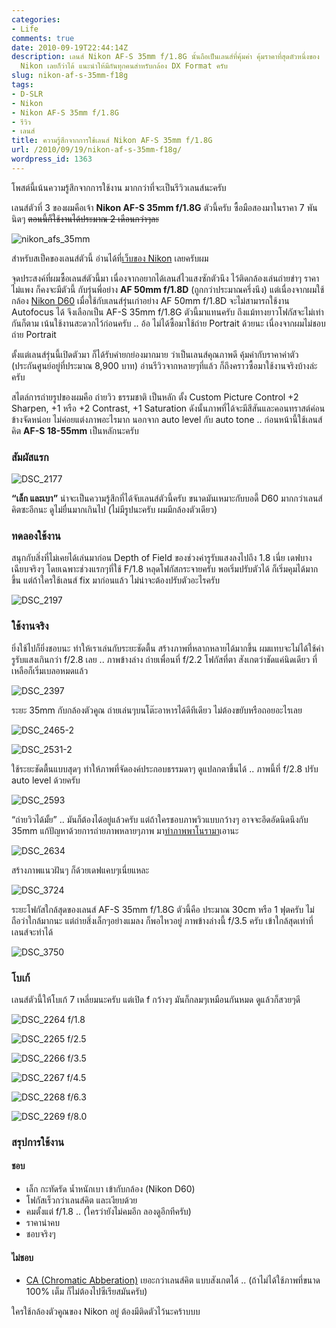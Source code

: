 ```yaml
---
categories:
- Life
comments: true
date: 2010-09-19T22:44:14Z
description: เลนส์ Nikon AF-S 35mm f/1.8G นั้นถือเป็นเลนส์ที่คุ้มค่า คุ้มราคาที่สุดตัวหนึ่งของ
  Nikon เลยก็ว่าได้ แนะนำให้มีกันทุกคนสำหรับกล้อง DX Format ครับ
slug: nikon-af-s-35mm-f18g
tags:
- D-SLR
- Nikon
- Nikon AF-S 35mm f/1.8G
- รีวิว
- เลนส์
title: ความรู้สึกจากการใช้เลนส์ Nikon AF-S 35mm f/1.8G
url: /2010/09/19/nikon-af-s-35mm-f18g/
wordpress_id: 1363
---
```


โพสต์นี้เน้นความรู้สึกจากการใช้งาน มากกว่าที่จะเป็นรีวิวเลนส์นะครับ

เลนส์ตัวที่ 3 ของผมคือเจ้า **Nikon AF-S 35mm f/1.8G** ตัวนี้ครับ ซื้อมือสองมาในราคา 7 พันนิดๆ <del>ตอนนี้ก็ใช้งานได้ประมาณ 2 เดือนกว่าๆละ</del>

![nikon_afs_35mm](https://files.armno.in.th/uploads/2010/09/nikon_afs_35mm_thumb.jpg)

สำหรับสเป็คของเลนส์ตัวนี้ อ่านได้ที่[เว็บของ Nikon](http://imaging.nikon.com/products/imaging/lineup/lens/singlefocal/normal/af-s_dx_35mmf_18g/index.htm) เลยครับผม

จุดประสงค์ที่ผมซื้อเลนส์ตัวนี้มา เนื่องจากอยากได้เลนส์ไวแสงซักตัวนึง ไว้ติดกล้องเล่นถ่ายขำๆ ราคาไม่แพง ก็คงจะมีตัวนี้ กับรุ่นพี่อย่าง **AF 50mm f/1.8D** (ถูกกว่าประมาณครึ่งนึง) แต่เนื่องจากผมใช้กล้อง [Nikon D60](https://armno.in.th/content/nikon-d60) เมื่อใช้กับเลนส์รุ่นเก่าอย่าง AF 50mm f/1.8D จะไม่สามารถใช้งาน Autofocus ได้ จึงเลือกเป็น AF-S 35mm f/1.8G ตัวนี้มาแทนครับ ถึงแม้ทางยาวโฟกัสจะไม่เท่ากันก็ตาม เน้นใช้งานสะดวกไว้ก่อนครับ .. อ้อ ไม่ได้ซื้อมาใช้ถ่าย Portrait ด้วยนะ เนื่องจากผมไม่ชอบถ่าย Portrait

ตั้งแต่เลนส์รุ่นนี้เปิดตัวมา ก็ได้รับคำยกย่องมากมาย ว่าเป็นเลนส์คุณภาพดี คุ้มค่ากับราคาค่าตัว (ประกันศูนย์อยู่ที่ประมาณ 8,900 บาท) อ่านรีวิวจากหลายๆที่แล้ว ก็ถึงคราวซื้อมาใช้งานจริงบ้างล่ะครับ

สไตล์การถ่ายรูปของผมคือ ถ่ายวิว ธรรมชาติ เป็นหลัก ตั้ง Custom Picture Control +2 Sharpen, +1 หรือ +2 Contrast, +1 Saturation ดังนั้นภาพที่ได้จะมีสีสันและคอนทราสต์ค่อนข้างจัดหน่อย ไม่ค่อยแต่งภาพอะไรมาก นอกจาก auto level กับ auto tone .. ก่อนหน้านี้ใช้เลนส์คิต **AF-S 18-55mm** เป็นหลักนะครับ

### สัมผัสแรก

![DSC_2177](https://files.armno.in.th/uploads/2010/09/DSC_2177_thumb.jpg)

**“เล็ก และเบา”** น่าจะเป็นความรู้สึกที่ได้จับเลนส์ตัวนี้ครับ ขนาดมันเหมาะกับบอดี้ D60 มากกว่าเลนส์คิตซะอีกนะ ดูไม่ยื่นมากเกินไป (ไม่มีรูปนะครับ ผมมีกล้องตัวเดียว)

### ทดลองใช้งาน

สนุกกับสิ่งที่ไม่เคยได้เล่นมาก่อน Depth of Field ของช่วงค่ารูรับแสงลงไปถึง 1.8 เนี่ย เดฟบางเฉียบจริงๆ โดยเฉพาะช่วงแรกๆที่ใช้ F/1.8 หลุดโฟกัสกระจายครับ พอเริ่มปรับตัวได้ ก็เริ่มคุมได้มากขึ้น แต่ถ้าใครใช้เลนส์ fix มาก่อนแล้ว ไม่น่าจะต้องปรับตัวอะไรครับ

![DSC_2197](https://files.armno.in.th/uploads/2010/09/DSC_2197_thumb.jpg)

### ใช้งานจริง

ยิ่งใช้ไปก็ยิ่งชอบนะ ทำให้เราเล่นกับระยะชัดตื้น สร้างภาพที่หลากหลายได้มากขึ้น ผมแทบจะไม่ได้ใช้ค่ารูรับแสงเกินกว่า f/2.8 เลย .. ภาพข้างล่าง ถ่ายเพื่อนที่ f/2.2 โฟกัสที่ตา สังเกตว่าชัดแค่นิดเดียว ที่เหลือก็เริ่มเบลอหมดแล้ว

![DSC_2397](https://files.armno.in.th/uploads/2010/09/DSC_2397_thumb.jpg)

ระยะ 35mm กับกล้องตัวคูณ ถ่ายเล่นๆบนโต๊ะอาหารได้ดีทีเดียว ไม่ต้องขยับหรือถอยอะไรเลย

![DSC_2465-2](https://files.armno.in.th/uploads/2010/09/DSC_24652_thumb.jpg)

![DSC_2531-2](https://files.armno.in.th/uploads/2010/09/DSC_25312_thumb.jpg)

ใช้ระยะชัดตื้นแบบสุดๆ ทำให้ภาพที่จัดองค์ประกอบธรรมดาๆ ดูแปลกตาขึ้นได้ .. ภาพนี้ที่ f/2.8 ปรับ auto level ด้วยครับ

![DSC_2593](https://files.armno.in.th/uploads/2010/09/DSC_2593_thumb.jpg)

“ถ่ายวิวได้มั้ย” .. มันก็ต้องได้อยู่แล้วครับ แต่ถ้าใครชอบภาพวิวแบบกว้างๆ อาจจะอึดอัดนิดนึงกับ 35mm แก้ปัญหาด้วยการถ่ายภาพหลายๆภาพ มา[ทำภาพพาโนรามา](https://armno.in.th/%E0%B8%97%E0%B8%B3%E0%B8%A0%E0%B8%B2%E0%B8%9E%E0%B8%9E%E0%B8%B2%E0%B9%82%E0%B8%99%E0%B8%A3%E0%B8%B2%E0%B8%A1%E0%B8%B2%E0%B8%87%E0%B9%88%E0%B8%B2%E0%B8%A2%E0%B9%86)เอานะ

![DSC_2634](https://files.armno.in.th/uploads/2010/09/DSC_2634_thumb.jpg)

สร้างภาพแนวฝันๆ ก็ด้วยเดฟแคบๆเนี่ยแหละ

![DSC_3724](https://files.armno.in.th/uploads/2010/09/DSC_3724_thumb.jpg)

ระยะโฟกัสใกล้สุดของเลนส์ AF-S 35mm f/1.8G ตัวนี้คือ ประมาณ 30cm หรือ 1 ฟุตครับ ไม่ถือว่าใกล้มากนะ แต่ถ่ายสิ่งเล็กๆอย่างแมลง ก็พอไหวอยู่ ภาพข้างล่างนี้ f/3.5 ครับ เข้าใกล้สุดเท่าที่เลนส์จะทำได้

![DSC_3750](https://files.armno.in.th/uploads/2010/09/DSC_3750_thumb.jpg)

### โบเก้

เลนส์ตัวนี้ให้โบเก้ 7 เหลี่ยมนะครับ แต่เปิด f กว้างๆ มันก็กลมๆเหมือนกันหมด ดูแล้วก็สวยๆดี

![DSC_2264](https://files.armno.in.th/uploads/2010/09/DSC_2264.jpg) f/1.8

![DSC_2265](https://files.armno.in.th/uploads/2010/09/DSC_2265.jpg) f/2.5

![DSC_2266](https://files.armno.in.th/uploads/2010/09/DSC_2266.jpg) f/3.5

![DSC_2267](https://files.armno.in.th/uploads/2010/09/DSC_2267.jpg) f/4.5

![DSC_2268](https://files.armno.in.th/uploads/2010/09/DSC_2268.jpg) f/6.3

![DSC_2269](https://files.armno.in.th/uploads/2010/09/DSC_2269.jpg) f/8.0


### สรุปการใช้งาน

#### ชอบ

* เล็ก กะทัดรัด น้ำหนักเบา เข้ากับกล้อง (Nikon D60)
* โฟกัสเร็วกว่าเลนส์คิต และเงียบด้วย
* คมตั้งแต่ f/1.8 .. (ใครว่ายังไม่คมอีก ลองดูอีกทีครับ)
* ราคาน่าคบ
* ชอบจริงๆ

#### ไม่ชอบ

* [CA (Chromatic Abberation)](http://en.wikipedia.org/wiki/Chromatic_aberration) เยอะกว่าเลนส์คิต แบบสังเกตได้ .. (ถ้าไม่ได้ใช้ภาพที่ขนาด 100% เต็ม ก็ไม่ต้องไปซีเรียสมันครับ)

ใครใช้กล้องตัวคูณของ Nikon อยู่ ต้องมีติดตัวไว้นะคร้าบบบ

